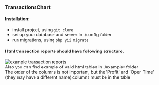 ### TransactionsChart
#### Installation:
- install project, using ```git clone```
- set up your database and server in ./config folder
- run migrations, using ```php yii migrate```

#### Html transaction reports should have following structure:
![example transaction reports](https://i.ibb.co/XyJ1fmH/example.png)
<br/>
Also you can find example of valid html tables in ./examples folder
<br/>
The order of the columns is not important, but the 'Profit' and 'Open Time' (they may have a different name) columns must be in the table
